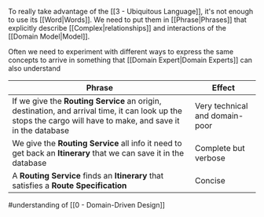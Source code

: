 To really take advantage of the [[3 - Ubiquitous Language]], it's not enough to use its [[Word|Words]]. We need to put them in [[Phrase|Phrases]] that explicitly describe [[Complex|relationships]] and interactions of the [[Domain Model|Model]].

Often we need to experiment with different ways to express the same concepts to arrive in something that [[Domain Expert|Domain Experts]] can also understand

| Phrase                                                                                                                                                           | Effect                                                         |
|------------------------------------------------------------------------------------------------------------------------------------------------------------------|----------------------------------------------------------------|
| If we give the **Routing Service** an origin, destination, and arrival time, it can look up the stops the cargo will have to make, and save it in the database | Very technical and domain-poor |
| We give the **Routing Service** all info it need to get back an **Itinerary** that we can save it in the database                                                | Complete but verbose                                           |
| A **Routing Service** finds an **Itinerary** that satisfies a **Route Specification**                                                                            | Concise                                                        |

#understanding  of [[0 - Domain-Driven Design]]